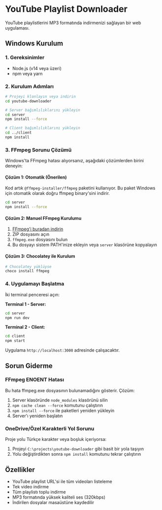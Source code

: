 # YouTube Playlist Downloader

YouTube playlistlerini MP3 formatında indirmenizi sağlayan bir web uygulaması.

## Windows Kurulum

### 1. Gereksinimler
- Node.js (v14 veya üzeri)
- npm veya yarn

### 2. Kurulum Adımları

```bash
# Projeyi klonlayın veya indirin
cd youtube-downloader

# Server bağımlılıklarını yükleyin
cd server
npm install --force

# Client bağımlılıklarını yükleyin
cd ../client
npm install
```

### 3. FFmpeg Sorunu Çözümü

Windows'ta FFmpeg hatası alıyorsanız, aşağıdaki çözümlerden birini deneyin:

#### Çözüm 1: Otomatik (Önerilen)
Kod artık `@ffmpeg-installer/ffmpeg` paketini kullanıyor. Bu paket Windows için otomatik olarak doğru ffmpeg binary'sini indirir.

```bash
cd server
npm install --force
```

#### Çözüm 2: Manuel FFmpeg Kurulumu
1. [FFmpeg'i buradan indirin](https://www.gyan.dev/ffmpeg/builds/)
2. ZIP dosyasını açın
3. `ffmpeg.exe` dosyasını bulun
4. Bu dosyayı sistem PATH'inize ekleyin veya `server` klasörüne kopyalayın

#### Çözüm 3: Chocolatey ile Kurulum
```bash
# Chocolatey yüklüyse
choco install ffmpeg
```

### 4. Uygulamayı Başlatma

İki terminal penceresi açın:

**Terminal 1 - Server:**
```bash
cd server
npm run dev
```

**Terminal 2 - Client:**
```bash
cd client
npm start
```

Uygulama `http://localhost:3000` adresinde çalışacaktır.

## Sorun Giderme

### FFmpeg ENOENT Hatası
Bu hata ffmpeg.exe dosyasının bulunamadığını gösterir. Çözüm:

1. Server klasöründe `node_modules` klasörünü silin
2. `npm cache clean --force` komutunu çalıştırın
3. `npm install --force` ile paketleri yeniden yükleyin
4. Server'ı yeniden başlatın

### OneDrive/Özel Karakterli Yol Sorunu
Proje yolu Türkçe karakter veya boşluk içeriyorsa:
1. Projeyi `C:\projects\youtube-downloader` gibi basit bir yola taşıyın
2. Yolu değiştirdikten sonra `npm install` komutunu tekrar çalıştırın

## Özellikler
- YouTube playlist URL'si ile tüm videoları listeleme
- Tek video indirme
- Tüm playlistı toplu indirme
- MP3 formatında yüksek kaliteli ses (320kbps)
- İndirilen dosyalar masaüstüne kaydedilir
 
